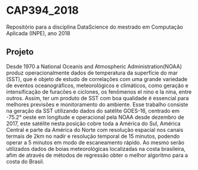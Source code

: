 # CAP394_2018
Repositório para a disciplina DataScience do mestrado em Computação Aplicada (INPE), ano 2018

## Projeto

Desde 1970 a National Oceanis and Atmospheric Administration(NOAA) produz operacionalmente dados de temperatura da superfície do mar (SST), que é objeto de estudo de correlações com uma grande variedade de eventos oceanográficos, meteorológicos e climáticos, como geração e intensificação de furacões e ciclones, os fenômenos el nino e la nina, entre outros. Assim, ter um produto de SST com boa qualidade é essencial para melhores previsões e monitoramento do ambiente. 
Esse trabalho consiste na geração da SST utilizando dados do satélite GOES-16, centrado em -75.2° oeste em longitude e operacional pela NOAA desde dezembro de 2017, este satélite nesta posição cobre toda a América do Sul, América Central e parte da América do Norte com resolução espacial nos canais termais de 2km no nadir e resolução temporal de 15 minutos, podendo operar a 5 minutos em modo de escaneamento rápido. Ao mesmo serão utilizados dados de boias meteorológicas localizadas na costa brasileira, afim de através de métodos de regressão obter o melhor algoritmo para a costa do Brasil.
